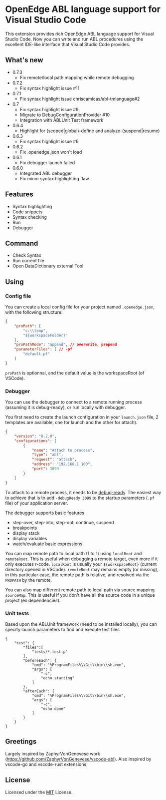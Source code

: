 # OpenEdge ABL language support for Visual Studio Code
This extension provides rich OpenEdge ABL language support for Visual Studio Code. Now you can write and run ABL procedures using the excellent IDE-like interface that Visual Studio Code provides.

## What's new
* 0.7.3
    - Fix remote/local path mapping while remote debugging
* 0.7.2
    - Fix syntax highlight issue #11
* 0.7.1
    - Fix syntax highlight issue chriscamicas/abl-tmlanguage#2
* 0.7
    - Fix syntax highlight issue #9
    - Migrate to DebugConfigurationProvider #10
    - Integration with ABLUnit Test framework
* 0.6.4
    - Highlight for (scoped|global)-define and analyze-(suspend|resume)
* 0.6.3
    - Fix syntax highlight issue #6
* 0.6.2
    - Fix .openedge.json won't load
* 0.6.1
    - Fix debugger launch failed
* 0.6.0
    - Integrated ABL debugger
    - Fix minor syntax highlighting flaw

## Features

* Syntax highlighting
* Code snippets
* Syntax checking
* Run
* Debugger

## Command
* Check Syntax
* Run current file
* Open DataDictionary external Tool

## Using
### Config file
You can create a local config file for your project named `.openedge.json`, with the following structure:
```JSON
{
    "proPath": [
        "c:\\temp",
        "${workspaceFolder}"
    ],
    "proPathMode": "append", // overwrite, prepend
    "parameterFiles": [ // -pf
        "default.pf"
    ]
}
```

`proPath` is optionnal, and the default value is the workspaceRoot (of VSCode).

### Debugger
You can use the debugger to connect to a remote running process (assuming it is debug-ready), or run locally with debugger.

You first need to create the launch configuration in your `launch.json` file, 2 templates are available, one for launch and the other for attach).

```JSON
{
    "version": "0.2.0",
    "configurations": [
        {
            "name": "Attach to process",
            "type": "abl",
            "request": "attach",
            "address": "192.168.1.100",
            "port": 3099
        }
    ]
}
```

To attach to a remote process, it needs to be [debug-ready](https://documentation.progress.com/output/ua/OpenEdge_latest/index.html#page/asaps/attaching-the-debugger-to-an-appserver-session.html).
The easiest way to achieve that is to add `-debugReady 3099` to the startup parameters (`.pf` file) of your application server.

The debugger supports basic features
- step-over, step-into, step-out, continue, suspend
- breakpoints
- display stack
- display variables
- watch/evaluate basic expressions

You can map remote path to local path (1 to 1) using `localRoot` and `remoteRoot`. This is useful when debugging a remote target, even more if it only executes r-code.
`localRoot` is usually your `${workspaceRoot}` (current directory opened in VSCode). `remoteRoot` may remains empty (or missing), in this particular case, the remote path is relative, and resolved via the `PROPATH` by the remote.


You can also map different remote path to local path via source mapping `sourceMap`. This is useful if you don't have all the source code in a unique project (ex dependencies).

### Unit tests
Based upon the ABLUnit framework (need to be installed locally), you can specify launch parameters to find and execute test files
```
{
    "test": {
        "files":[
            "tests/*.test.p"
        ],
        "beforeEach": {
            "cmd": "%ProgramFiles%\\Git\\bin\\sh.exe",
            "args": [
                "-c",
                "echo starting"
            ]
        },
        "afterEach": {
            "cmd": "%ProgramFiles%\\Git\\bin\\sh.exe",
            "args": [
                "-c",
                "echo done"
            ]
        }
    }
}
```

## Greetings
Largely inspired by ZaphyrVonGenevese work (https://github.com/ZaphyrVonGenevese/vscode-abl).
Also inspired by vscode-go and vscode-rust extensions.

## License
Licensed under the [MIT](LICENSE) License.